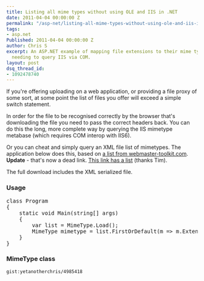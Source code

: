 ```yaml
---
title: Listing all mime types without using OLE and IIS in .NET
date: 2011-04-04 00:00:00 Z
permalink: "/asp-net/listing-all-mime-types-without-using-ole-and-iis-in-net/"
tags:
- asp.net
Published: 2011-04-04 00:00:00 Z
author: Chris S
excerpt: An ASP.NET example of mapping file extensions to their mime types, without
  needing to query IIS via COM.
layout: post
dsq_thread_id:
- 1092478740
---
```


If you're offering uploading on a web application, or providing a file proxy of some sort, at some point the list of files you offer will exceed a simple switch statement.

In order for the file to be recognised correctly by the browser that's downloading the file you need to pass the correct headers back. You can do this the long, more complete way by querying the IIS mimetype metabase (which requires COM interop with IIS6). 

<!--more-->

Or you can cheat and simply query an XML file list of mimetypes. The application below does this, based on [a list from webmaster-toolkit.com][1]. **Update** - that's now a dead link. [This link has a list](http://www.whoishostingthis.com/resources/mime-types/) (thanks Tim).

The full download includes the XML serialized file.

### Usage

<pre>class Program
{
	static void Main(string[] args)
	{
		var list = MimeType.Load();
		MimeType mimetype = list.FirstOrDefault(m =&gt; m.Extension == "jpg");
	}
}
</pre>

### MimeType class

`gist:yetanotherchris/4985418`

 [1]: http://www.webmaster-toolkit.com/mime-types.shtml
